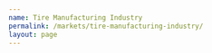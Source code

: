 ```yaml
---
name: Tire Manufacturing Industry
permalink: /markets/tire-manufacturing-industry/
layout: page
---
```

